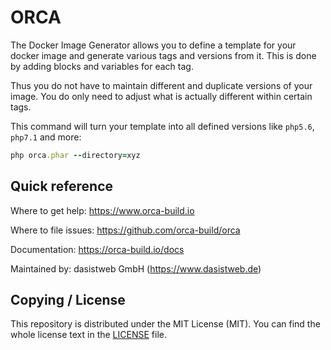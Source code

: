 # ORCA

The Docker Image Generator allows you to define a template
for your docker image and generate various tags and versions from it.
This is done by adding blocks and variables for each tag.

Thus you do not have to maintain different and duplicate versions
of your image. You do only need to adjust what is actually different within certain tags.

This command will turn your template into all defined versions
like `php5.6`, `php7.1` and more:

```ruby
php orca.phar --directory=xyz
```


## Quick reference

Where to get help: https://www.orca-build.io

Where to file issues: https://github.com/orca-build/orca

Documentation: https://orca-build.io/docs

Maintained by: dasistweb GmbH (https://www.dasistweb.de)



## Copying / License
This repository is distributed under the MIT License (MIT). You can find the whole license text in the [LICENSE](LICENSE) file.
